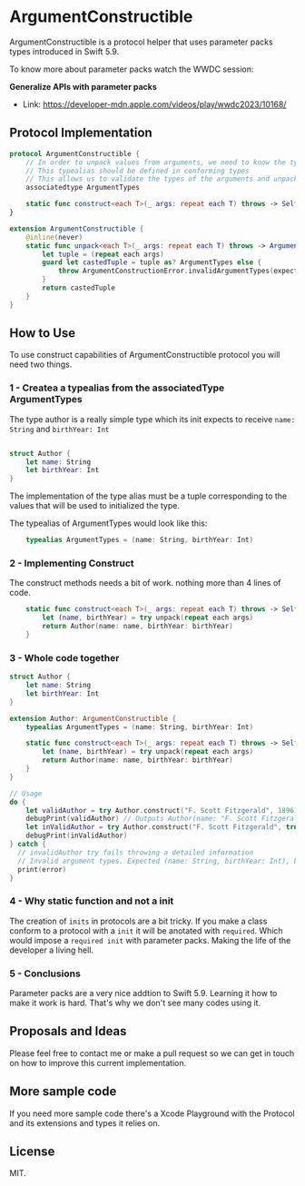 # ArgumentConstructible

ArgumentConstructible is a protocol helper that uses parameter packs types introduced in Swift 5.9.

To know more about parameter packs watch the WWDC session:

**Generalize APIs with parameter packs**

* Link: https://developer-mdn.apple.com/videos/play/wwdc2023/10168/

## Protocol Implementation 

```swift
protocol ArgumentConstructible {
    // In order to unpack values from arguments, we need to know the types of the arguments in a tuple
    // This typealias should be defined in conforming types
    // This allows us to validate the types of the arguments and unpack them into the correct tuple types
    associatedtype ArgumentTypes

    static func construct<each T>(_ args: repeat each T) throws -> Self
}

extension ArgumentConstructible {
    @inline(never)
    static func unpack<each T>(_ args: repeat each T) throws -> ArgumentTypes {
        let tuple = (repeat each args)
        guard let castedTuple = tuple as? ArgumentTypes else {
            throw ArgumentConstructionError.invalidArgumentTypes(expected: ArgumentTypes.self, actual: type(of: tuple))
        }
        return castedTuple
    }
}
```

## How to Use

To use construct capabilities of ArgumentConstructible protocol you will need two things.

### 1 - Createa a typealias from the associatedType ArgumentTypes 
The type author is a really simple type which its init expects to receive `name: String` and `birthYear: Int`

```swift

struct Author {
    let name: String
    let birthYear: Int
}

```

The implementation of the type alias must be a tuple corresponding to the values that will be used to initialized the type.

The typealias of ArgumentTypes would look like this:

```swift
    typealias ArgumentTypes = (name: String, birthYear: Int)
```

### 2 - Implementing Construct

The construct methods needs a bit of work. nothing more than 4 lines of code.

```swift
    static func construct<each T>(_ args: repeat each T) throws -> Self {
        let (name, birthYear) = try unpack(repeat each args)
        return Author(name: name, birthYear: birthYear)
    }
```

### 3 - Whole code together

```swift
struct Author {
    let name: String
    let birthYear: Int
}

extension Author: ArgumentConstructible {
    typealias ArgumentTypes = (name: String, birthYear: Int)

    static func construct<each T>(_ args: repeat each T) throws -> Self {
        let (name, birthYear) = try unpack(repeat each args)
        return Author(name: name, birthYear: birthYear)
    }
}

// Usage
do {
    let validAuthor = try Author.construct("F. Scott Fitzgerald", 1896)
    debugPrint(validAuthor) // Outputs Author(name: "F. Scott Fitzgerald", birthYear: 1896)
    let inValidAuthor = try Author.construct("F. Scott Fitzgerald", true)
    debugPrint(inValidAuthor)
} catch {
  // invalidAuthor try fails throwing a detailed information
  // Invalid argument types. Expected (name: String, birthYear: Int), but got (String, Bool). Verify if typealias of ArgumentTypes is a tuple corresponding to the values that need to be unpacked.
  print(error)
}
```

### 4 - Why static function and not a init

The creation of `inits` in protocols are a bit tricky. If you make a class conform to a protocol with a `init` it will be anotated with `required`. Which would impose a `required init` with parameter packs. Making the life of the developer a living hell.

### 5 - Conclusions

Parameter packs are a very nice addtion to Swift 5.9. Learning it how to make it work is hard. That's why we don't see many codes using it.

## Proposals and Ideas

Please feel free to contact me or make a pull request so we can get in touch on how to improve this current implementation.

## More sample code

If you need more sample code there's a Xcode Playground with the Protocol and its extensions and types it relies on.

## License

MIT.
